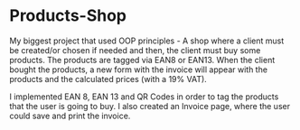 # Products-Shop
My biggest project that used OOP principles - A shop where a client must be created/or chosen if needed and then, the client must
buy some products. The products are tagged via EAN8 or EAN13. When the client bought the products, a new form with the invoice will appear
with the products and the calculated prices (with a 19% VAT).

I implemented EAN 8, EAN 13 and QR Codes in order to tag the products that the user is going to buy.
I also created an Invoice page, where the user could save and print the invoice.
